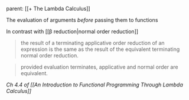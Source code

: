 parent: [[+ The Lambda Calculus]]

The evaluation of arguments *before* passing them to functions

In contrast with [[β reduction|normal order reduction]]

> the result of a terminating applicative order reduction of an expression is the same as the result of the equivalent terminating normal order reduction.

> provided evaluation terminates, applicative and normal order are equivalent.

*Ch 4.4 of [[An Introduction to Functional Programming Through Lambda Calculus]]*